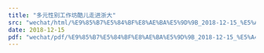 ```yaml
---
title: "多元性别工作坊酷儿走进浙大"
src: "wechat/html/%E9%85%B7%E5%84%BF%E8%AE%BA%E5%9D%9B_2018-12-15_%E5%A4%9A%E5%85%83%E6%80%A7%E5%88%AB%E5%B7%A5%E4%BD%9C%E5%9D%8A%E9%85%B7%E5%84%BF%E8%B5%B0%E8%BF%9B%E6%B5%99%E5%A4%A7.html"
date: 2018-12-15
pdf: "wechat/pdf/%E9%85%B7%E5%84%BF%E8%AE%BA%E5%9D%9B_2018-12-15_%E5%A4%9A%E5%85%83%E6%80%A7%E5%88%AB%E5%B7%A5%E4%BD%9C%E5%9D%8A%E9%85%B7%E5%84%BF%E8%B5%B0%E8%BF%9B%E6%B5%99%E5%A4%A7.pdf"
---
```

